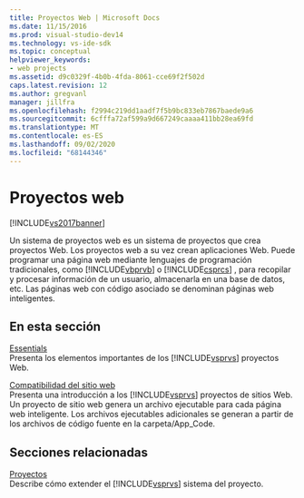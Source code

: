 ```yaml
---
title: Proyectos Web | Microsoft Docs
ms.date: 11/15/2016
ms.prod: visual-studio-dev14
ms.technology: vs-ide-sdk
ms.topic: conceptual
helpviewer_keywords:
- web projects
ms.assetid: d9c0329f-4b0b-4fda-8061-cce69f2f502d
caps.latest.revision: 12
ms.author: gregvanl
manager: jillfra
ms.openlocfilehash: f2994c219dd1aadf7f5b9bc833eb7867baede9a6
ms.sourcegitcommit: 6cfffa72af599a9d667249caaaa411bb28ea69fd
ms.translationtype: MT
ms.contentlocale: es-ES
ms.lasthandoff: 09/02/2020
ms.locfileid: "68144346"
---
```

# <a name="web-projects"></a>Proyectos web
[!INCLUDE[vs2017banner](../../includes/vs2017banner.md)]

Un sistema de proyectos web es un sistema de proyectos que crea proyectos Web. Los proyectos web a su vez crean aplicaciones Web. Puede programar una página web mediante lenguajes de programación tradicionales, como [!INCLUDE[vbprvb](../../includes/vbprvb-md.md)] o [!INCLUDE[csprcs](../../includes/csprcs-md.md)] , para recopilar y procesar información de un usuario, almacenarla en una base de datos, etc. Las páginas web con código asociado se denominan páginas web inteligentes.  
  
## <a name="in-this-section"></a>En esta sección  
 [Essentials](../../extensibility/internals/web-project-essentials.md)  
 Presenta los elementos importantes de los [!INCLUDE[vsprvs](../../includes/vsprvs-md.md)] proyectos Web.  
  
 [Compatibilidad del sitio web](../../extensibility/internals/web-site-support.md)  
 Presenta una introducción a los [!INCLUDE[vsprvs](../../includes/vsprvs-md.md)] proyectos de sitios Web. Un proyecto de sitio web genera un archivo ejecutable para cada página web inteligente. Los archivos ejecutables adicionales se generan a partir de los archivos de código fuente en la carpeta/App_Code.  
  
## <a name="related-sections"></a>Secciones relacionadas  
 [Proyectos](../../extensibility/internals/projects.md)  
 Describe cómo extender el [!INCLUDE[vsprvs](../../includes/vsprvs-md.md)] sistema del proyecto.
